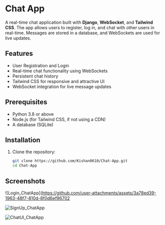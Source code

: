 # Chat App

A real-time chat application built with **Django**, **WebSocket**, and **Tailwind CSS**. The app allows users to register, log in, and chat with other users in real-time. Messages are stored in a database, and WebSockets are used for live updates.

## Features
- User Registration and Login
- Real-time chat functionality using WebSockets
- Persistent chat history
- Tailwind CSS for responsive and attractive UI
- WebSocket integration for live message updates

## Prerequisites
- Python 3.8 or above
- Node.js (for Tailwind CSS, if not using a CDN)
- A database (SQLite)

## Installation
1. Clone the repository:
   ```bash
   git clone https://github.com/Kishan0610/Chat-App.git
   cd Chat-App

## Screenshots
![Login_ChatApp](https://github.com/user-attachments/assets/3a78ed39-1963-48f7-810d-8f0d6ef96702

![SignUp_ChatApp](https://github.com/user-attachments/assets/df1d61bc-4eef-493c-a5ed-f88afffcd2b6)

![ChatUI_ChatApp](https://github.com/user-attachments/assets/798ba3ab-5630-436a-8b8b-9d3429bed1a6)

